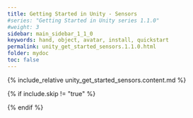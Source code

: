 ```yaml
---
title: Getting Started in Unity - Sensors
#series: "Getting Started in Unity series 1.1.0"
#weight: 3
sidebar: main_sidebar_1_1_0
keywords: hand, object, avatar, install, quickstart
permalink: unity_get_started_sensors.1.1.0.html
folder: mydoc
toc: false
---
```


{% include_relative unity_get_started_sensors.content.md %}

{% if include.skip != "true" %}
<!--{% include custom/series_acme_next.html %}-->
{% endif %}

